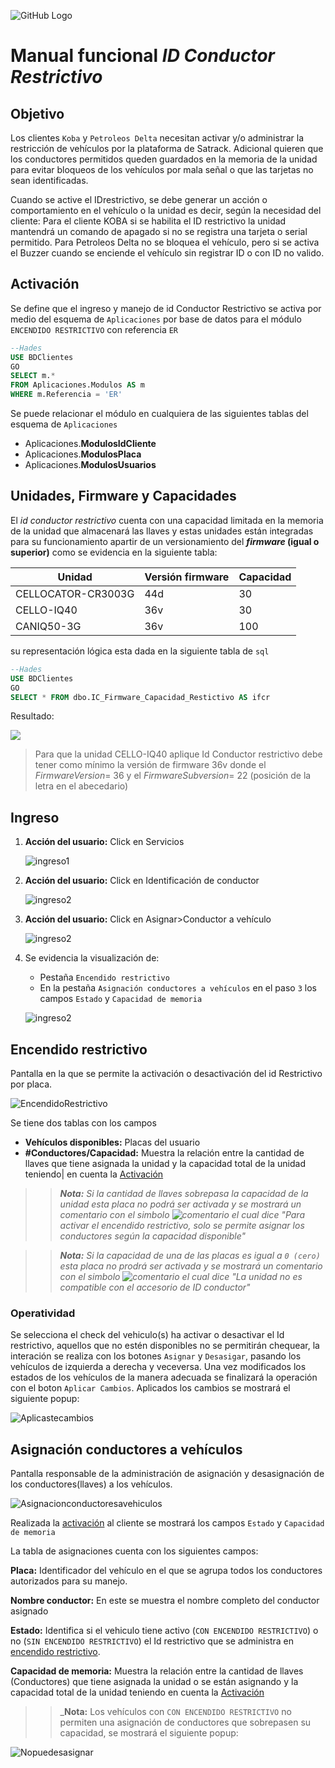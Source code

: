 <link rel="stylesheet" type="text/css" href="style\style.css" />

![GitHub Logo](images\satrack_head.png)

# Manual funcional *ID Conductor Restrictivo*

## Objetivo

Los clientes `Koba` y `Petroleos Delta` necesitan activar y/o administrar la restricción de vehículos por la plataforma de Satrack. Adicional  quieren que los conductores permitidos queden guardados en la memoria de la unidad para evitar bloqueos de los vehículos por mala señal o que las tarjetas no sean identificadas.

Cuando se active el IDrestrictivo, se debe generar un acción o comportamiento en el vehículo o la unidad es decir, según la necesidad del cliente:
Para el cliente KOBA si se habilita el ID restrictivo la unidad mantendrá un comando de apagado si no se registra una tarjeta o serial permitido.
Para Petroleos Delta no se bloquea el vehículo, pero si se activa el Buzzer cuando se enciende el vehículo sin registrar ID o con ID no valido.


## Activación

Se define que el ingreso y manejo de id Conductor Restrictivo se activa por medio del esquema de `Aplicaciones` por base de datos para el módulo `ENCENDIDO RESTRICTIVO` con referencia `ER`

```sql
--Hades
USE BDClientes
GO
SELECT m.* 
FROM Aplicaciones.Modulos AS m 
WHERE m.Referencia = 'ER'
```

Se puede relacionar el módulo en cualquiera de las siguientes tablas del esquema de `Aplicaciones`

* Aplicaciones.**ModulosIdCliente**
* Aplicaciones.**ModulosPlaca**
* Aplicaciones.**ModulosUsuarios**

## Unidades, Firmware y Capacidades

El _id conductor restrictivo_ cuenta con una capacidad limitada en la memoria de la unidad que almacenará las llaves y estas unidades están integradas para su funcionamiento apartir de un versionamiento del **_firmware_ (igual o superior)** como se evidencia en la siguiente tabla:

| Unidad             | Versión firmware | Capacidad |
| ------------------ | ---------------- | --------- |
| CELLOCATOR-CR3003G | 44d              | 30        |
| CELLO-IQ40         | 36v              | 30        |
| CANIQ50-3G         | 36v              | 100       |

su representación lógica esta dada en la siguiente tabla de `sql`

```sql
--Hades
USE BDClientes
GO
SELECT * FROM dbo.IC_Firmware_Capacidad_Restictivo AS ifcr
```
Resultado:

![](images\IC_Firmware_Capacidad_Restictivo.png)

> Para que la unidad CELLO-IQ40 aplique Id Conductor restrictivo debe tener como mínimo la versión de firmware 36v donde el _FirmwareVersion_= 36 y el _FirmwareSubversion_= 22 (posición de la letra en el abecedario)

## Ingreso

1. **Acción del usuario:** Click en Servicios
   
    ![ingreso1](images\ingreso1.png)

2. **Acción del usuario:** Click en Identificación de conductor
   
   ![ingreso2](images\ingreso2.png)

3. **Acción del usuario:** Click en Asignar>Conductor a vehículo

    ![ingreso2](images\ingreso3.png)

4. Se evidencia la visualización de:
   * Pestaña `Encendido restrictivo`
   * En la pestaña `Asignación conductores a vehículos` en el paso `3` los campos `Estado` y `Capacidad de memoria`
  

    ![ingreso2](images\ingreso4.png)


## Encendido restrictivo

Pantalla en la que se permite la activación o desactivación del id Restrictivo por placa.

![EncendidoRestrictivo](images\EncendidoRestrictivo.png)

Se tiene dos tablas con los campos

* **Vehículos disponibles:** Placas del usuario
* **#Conductores/Capacidad:** Muestra la relación entre la cantidad de llaves que tiene asignada la unidad y la capacidad total de la unidad teniendo| en cuenta la [Activación](#Activación)

>> _**Nota:** Si la cantidad de llaves sobrepasa la capacidad de la unidad esta placa no podrá ser activada y se mostrará un comentario con el simbolo ![comentario](images\comentario.png) el cual dice "Para activar el encendido restrictivo, solo se permite asignar los conductores según la capacidad disponible"_

>> _**Nota:** Si la capacidad de una de las placas es igual a `0 (cero)` esta placa no prodrá ser activada y se mostrará un comentario con el simbolo ![comentario](images\comentario.png) el cual dice "La unidad no es compatible con el accesorio de ID conductor"_

### Operatividad

Se selecciona el check del vehiculo(s) ha activar o desactivar el Id restrictivo, aquellos que no estén disponibles no se permitirán chequear, la interación se realiza con los botones `Asignar` y `Desasigar`, pasando los vehículos de izquierda a derecha y veceversa.
Una vez modificados los estados de los vehículos de la manera adecuada se finalizará la operación con el boton `Aplicar Cambios`.
Aplicados los cambios se mostrará el siguiente popup:

![Aplicastecambios](images\Aplicastecambios.png)

## Asignación conductores a vehículos

Pantalla responsable de la administración de asignación y desasignación de los conductores(llaves) a los vehículos.

![Asignacionconductoresavehiculos](images\Asignacionconductoresavehiculos.png)

Realizada la [activación](#Activación) al cliente se mostrará los campos `Estado` y `Capacidad de memoria`

La tabla de asignaciones cuenta con los siguientes campos:

**Placa:** Identificador del vehículo en el que se agrupa todos los conductores autorizados para su manejo.

**Nombre conductor:** En este se muestra el nombre completo del conductor asignado

**Estado:** Identifica si el vehiculo tiene activo (`CON ENCENDIDO RESTRICTIVO`) o no (`SIN ENCENDIDO RESTRICTIVO`) el Id restrictivo que se administra en [encendido restrictivo](##Encendido-restrictivo).

**Capacidad de memoria:** Muestra la relación entre la cantidad de llaves (Conductores) que tiene asignada la unidad o se están asignando y la capacidad total de la unidad teniendo en cuenta la [Activación](#Activación)

>> _**Nota:** Los vehículos con `CON ENCENDIDO RESTRICTIVO` no permiten una asignación de conductores que sobrepasen su capacidad, se mostrará el siguiente popup:

![Nopuedesasignar](images\Nopuedesasignar.png)